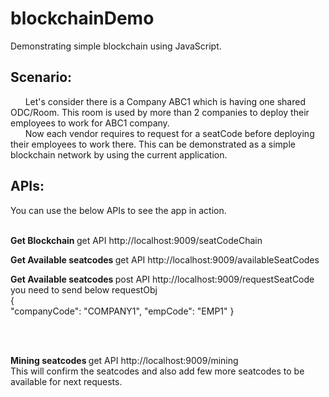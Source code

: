 # blockchainDemo
Demonstrating simple blockchain using JavaScript.

 ## Scenario:
<p>
   &nbsp;&nbsp;&nbsp;&nbsp;&nbsp; Let's consider there is a Company ABC1 which is having one shared ODC/Room. This room is used by more than 2 companies to deploy their employees to work for ABC1 company.<br/>
  &nbsp;&nbsp;&nbsp;&nbsp;&nbsp; Now each vendor requires to request for a seatCode before deploying their employees to work there. This can be demonstrated as a simple blockchain network by using the current application.
</p>

 ## APIs:
 <p> You can use the below APIs to see the app in action.</p>
 <br/>
 <b>Get  Blockchain </b> get API http://localhost:9009/seatCodeChain
 <br/>
 
 <b>Get  Available seatcodes </b> get API http://localhost:9009/availableSeatCodes
 <br/>
 
 <b>Get  Available seatcodes </b> post API http://localhost:9009/requestSeatCode
 <br/>
you need to send below requestObj <br/>
{	
	"companyCode": "COMPANY1",
	"empCode": "EMP1"
}

<br/><br/>

 <b>Mining seatcodes </b> get API http://localhost:9009/mining
 <br/>
 This will confirm the seatcodes and also add few more seatcodes to be available for next requests.
